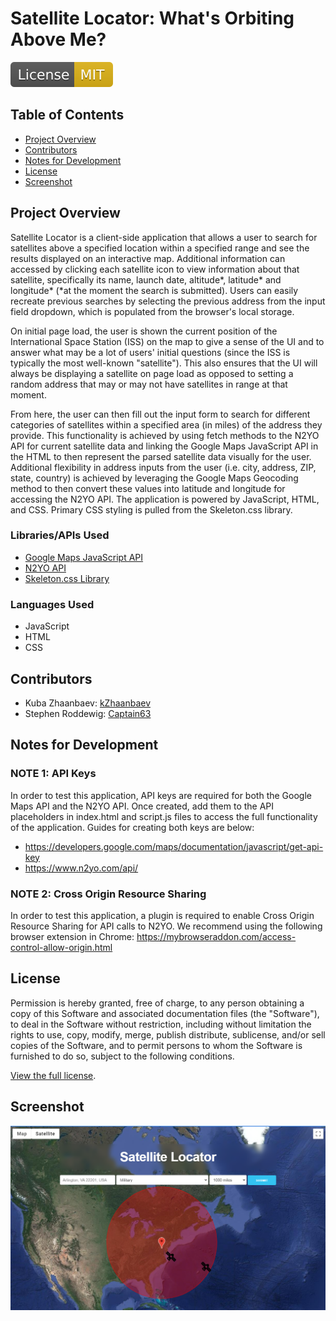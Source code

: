 # Satellite Locator: What's Orbiting Above Me?

![MIT license badge](./assets/images/mit-license.svg)

## Table of Contents
- [Project Overview](#project-overview)
- [Contributors](#contributors)
- [Notes for Development](#notes-for-development)
- [License](#license)
- [Screenshot](#screenshot)

## Project Overview
Satellite Locator is a client-side application that allows a user to search for satellites above a specified location within a specified range and see the results displayed on an interactive map. Additional information can accessed by clicking each satellite icon to view information about that satellite, specifically its name, launch date, altitude*, latitude* and longitude* (*at the moment the search is submitted). Users can easily recreate previous searches by selecting the previous address from the input field dropdown, which is populated from the browser's local storage.

On initial page load, the user is shown the current position of the International Space Station (ISS) on the map to give a sense of the UI and to answer what may be a lot of users' initial questions (since the ISS is typically the most well-known "satellite"). This also ensures that the UI will always be displaying a satellite on page load as opposed to setting a random address that may or may not have satellites in range at that moment. 

From here, the user can then fill out the input form to search for different categories of satellites within a specified area (in miles) of the address they provide. This functionality is achieved by using fetch methods to the N2YO API for current satellite data and linking the Google Maps JavaScript API in the HTML to then represent the parsed satellite data visually for the user. Additional flexibility in address inputs from the user (i.e. city, address, ZIP, state, country) is achieved by leveraging the Google Maps Geocoding method to then convert these values into latitude and longitude for accessing the N2YO API. The application is powered by JavaScript, HTML, and CSS. Primary CSS styling is pulled from the Skeleton.css library.

### Libraries/APIs Used
- [Google Maps JavaScript API](https://developers.google.com/maps/documentation/javascript/overview)
- [N2YO API](https://www.n2yo.com/api/)
- [Skeleton.css Library](http://getskeleton.com/)

### Languages Used
- JavaScript
- HTML
- CSS

## Contributors
- Kuba Zhaanbaev: [kZhaanbaev](https://github.com/kZhaanbaev)
- Stephen Roddewig: [Captain63](https://github.com/Captain63)

## Notes for Development
### NOTE 1: API Keys
In order to test this application, API keys are required for both the Google Maps API and the N2YO API. Once created, add them to the API placeholders in index.html and script.js files to access the full functionality of the application. Guides for creating both keys are below:
- https://developers.google.com/maps/documentation/javascript/get-api-key
- https://www.n2yo.com/api/

### NOTE 2: Cross Origin Resource Sharing
In order to test this application, a plugin is required to enable Cross Origin Resource Sharing for API calls to N2YO. We recommend using the following browser extension in Chrome: https://mybrowseraddon.com/access-control-allow-origin.html

## License
Permission is hereby granted, free of charge, to any person obtaining a copy of this Software and associated documentation files (the "Software"), to deal in the Software without  restriction, including without limitation the rights to use, copy, modify, merge, publish distribute, sublicense, and/or sell copies of the Software, and to permit persons to whom the Software is furnished to do so, subject to the following conditions.

[View the full license](./LICENSE).

## Screenshot
![Application showing military satellites within a 1,000 mile radius of Arlington, VA, USA](./assets/images/completed-application-capture.PNG)